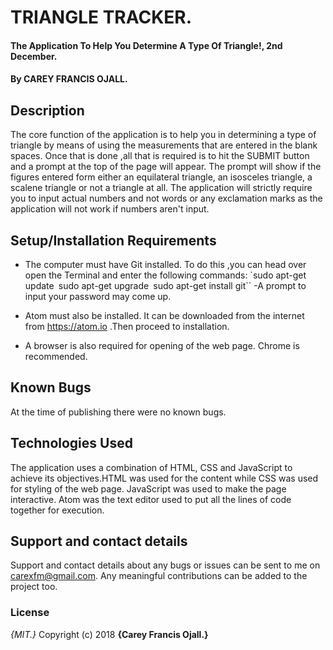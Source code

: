 # TRIANGLE TRACKER.
#### The Application To Help You Determine A Type Of Triangle!, 2nd December.
#### By **CAREY FRANCIS OJALL.**
## Description
The core function of the application is to help you in determining a type of triangle by means of using the measurements that are entered in the blank spaces. Once that is done ,all that is required is to hit the SUBMIT button and a prompt at the top of the page will appear. The prompt will show if the figures entered form either an equilateral triangle, an isosceles triangle, a scalene triangle or not a triangle at all. The application will strictly require you to input actual numbers and not words or any exclamation marks as the application will not work if numbers aren't input.

## Setup/Installation Requirements
* The computer must have Git installed. To do this ,you can head over open the Terminal and enter the following commands:
             `sudo apt-get update``
              ``sudo apt-get upgrade``
               ``sudo apt-get install git``
             -A prompt to input your password may come up.

* Atom must also be installed. It can be downloaded from the internet from https://atom.io .Then proceed to installation.
* A browser is also required for opening of the web page. Chrome is recommended.

## Known Bugs
At the time of publishing there were no known bugs.

## Technologies Used
The application uses a combination of HTML, CSS and JavaScript to achieve its objectives.HTML was used for the content while CSS was used for styling of the web page. JavaScript was used to make the page interactive.
Atom was the text editor used to put all the lines of code together for execution.

## Support and contact details
Support and contact details about any bugs or issues can be sent to me on carexfm@gmail.com. Any meaningful contributions can be added to the project too.

### License
*{MIT.}*
Copyright (c) 2018 **{Carey Francis Ojall.}**
